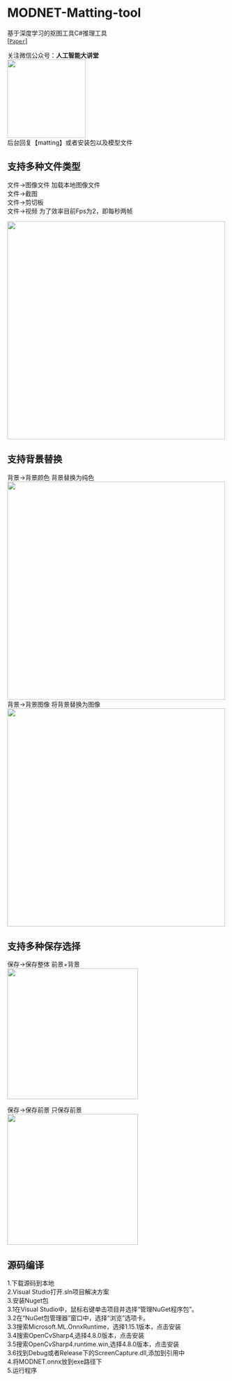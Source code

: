 # MODNET-Matting-tool
基于深度学习的抠图工具C#推理工具  
[[`Paper`](https://arxiv.org/pdf/2011.11961.pdf )]  


关注微信公众号：**人工智能大讲堂**    
<img width="180" src="https://user-images.githubusercontent.com/18625471/228743333-77abe467-2385-476d-86a2-e232c6482291.jpg">  
后台回复【matting】或者安装包以及模型文件  

## 支持多种文件类型</h2>  
 文件->图像文件 加载本地图像文件  
 文件->截图  
 文件->剪切板  
 文件->视频  为了效率目前Fps为2，即每秒两帧

 <img width="500" src="https://user-images.githubusercontent.com/18625471/258716872-9098bd15-165b-41b8-9fe4-77cc7d42a94c.png">  
 
 ## 支持背景替换</h2>  
 背景->背景颜色 背景替换为纯色  
 <img width="500" src="https://user-images.githubusercontent.com/18625471/258718249-be1ccc3b-bc17-4b52-b77b-42761a75f5e6.png">  
 背景->背景图像  将背景替换为图像  
 <img width="500" src="https://user-images.githubusercontent.com/18625471/258718270-b71ece79-cfc6-408c-a089-12e3eb807085.png">  

  ## 支持多种保存选择</h2>  
  保存->保存整体  前景+背景  
  <img width="300" src="https://user-images.githubusercontent.com/18625471/258719054-bf497476-c953-420f-a0a3-228545c7a60d.png">   
  
  保存->保存前景  只保存前景  
  <img width="300" src="https://user-images.githubusercontent.com/18625471/258719046-f863bb9e-7334-45cd-ab7c-2b33aa044810.png"> 


 ## 源码编译</h2>  
 1.下载源码到本地  
 2.Visual Studio打开.sln项目解决方案  
 3.安装Nuget包  
  3.1在Visual Studio中，鼠标右键单击项目并选择“管理NuGet程序包”。  
  3.2在“NuGet包管理器”窗口中，选择“浏览”选项卡。  
  3.3搜索Microsoft.ML.OnnxRuntime，选择1.15.1版本，点击安装  
  3.4搜索OpenCvSharp4,选择4.8.0版本，点击安装  
  3.5搜索OpenCvSharp4.runtime.win,选择4.8.0版本，点击安装  
  3.6找到Debug或者Release下的ScreenCapture.dll,添加到引用中  
 4.将MODNET.onnx放到exe路径下  
 5.运行程序

